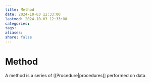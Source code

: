 ```yaml
---
title: Method
date: 2024-10-03 12:33:00
lastmod: 2024-10-03 12:33:00
categories: 
tags: 
aliases: 
share: false 
---
```


# Method

A method is a series of [[Procedure|procedures]] performed on data. 